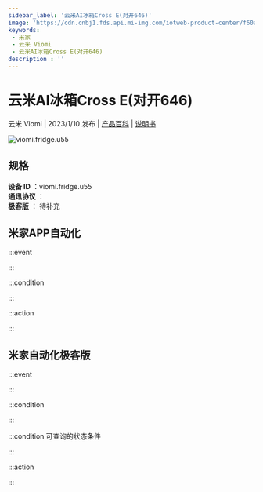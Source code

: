 ```yaml
---
sidebar_label: '云米AI冰箱Cross E(对开646)'
image: 'https://cdn.cnbj1.fds.api.mi-img.com/iotweb-product-center/f60ac7087b16beea3d6095aa271d5b4d_1670467521194.png?GalaxyAccessKeyId=AKVGLQWBOVIRQ3XLEW&Expires=9223372036854775807&Signature=PO28jBExFEgB1Zny4NluDB+U0Ds='
keywords: 
 - 米家
 - 云米 Viomi
 - 云米AI冰箱Cross E(对开646)
description : ''
---
```

# 云米AI冰箱Cross E(对开646)

云米 Viomi | 2023/1/10 发布 | [产品百科](https://home.mi.com/webapp/content/baike/product/index.html?model=viomi.fridge.u55/) | [说明书](https://home.mi.com/views/introduction.html?model=viomi.fridge.u55&region=cn)

![viomi.fridge.u55](https://cdn.cnbj1.fds.api.mi-img.com/iotweb-product-center/f60ac7087b16beea3d6095aa271d5b4d_1670467521194.png?GalaxyAccessKeyId=AKVGLQWBOVIRQ3XLEW&Expires=9223372036854775807&Signature=PO28jBExFEgB1Zny4NluDB+U0Ds=)

## 规格  
> 
**设备 ID** ：viomi.fridge.u55  
**通讯协议** ：  
**极客版**  ： 待补充 


## 米家APP自动化  

:::event  

:::

:::condition  

:::

:::action   

:::

## 米家自动化极客版  

:::event  

:::

:::condition  

:::

:::condition 可查询的状态条件  

:::

:::action  

:::

        
